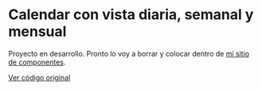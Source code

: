 # Calendar con vista diaria, semanal y mensual

Proyecto en desarrollo. Pronto lo voy a borrar y colocar dentro de [mi sitio de componentes](https://github.com/Ale6100/Componentes-React).

[Ver código original](https://github.com/dninomiya/full-calendar-for-shadcn-ui/tree/main)
